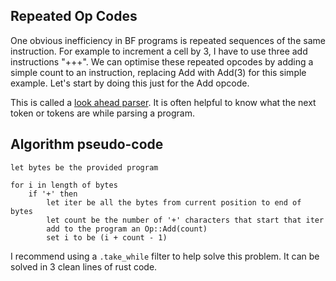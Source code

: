 ## Repeated Op Codes

One obvious inefficiency in BF programs is repeated sequences of the same instruction. For example to increment a cell by 3, I have to use three add instructions "+++". We can optimise these repeated opcodes by adding a simple count to an instruction, replacing Add with Add(3) for this simple example. Let's start by doing this just for the Add opcode.

This is called a [look ahead parser](https://en.wikipedia.org/wiki/LALR_parser). It is often helpful to know what the next token or tokens are while parsing a program.

## Algorithm pseudo-code

```
let bytes be the provided program

for i in length of bytes
    if '+' then
        let iter be all the bytes from current position to end of bytes
        let count be the number of '+' characters that start that iter
        add to the program an Op::Add(count)
        set i to be (i + count - 1)
```

I recommend using a `.take_while` filter to help solve this problem. It can be solved in 3 clean lines of rust code.